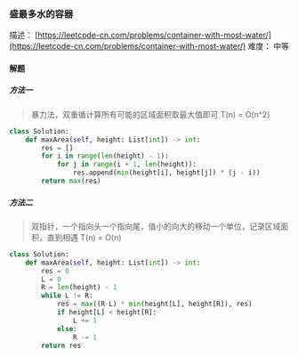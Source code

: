 ### 盛最多水的容器

描述： [https://leetcode-cn.com/problems/container-with-most-water/](https://leetcode-cn.com/problems/container-with-most-water/)
难度： 中等

#### 解题

##### 方法一

> 暴力法，双重循计算所有可能的区域面积取最大值即可 T(n) = O(n^2)

```python
class Solution:
    def maxArea(self, height: List[int]) -> int:
        res = []
        for i in range(len(height) - 1):
            for j in range(i + 1, len(height)):
                res.append(min(height[i], height[j]) * (j - i))
        return max(res)
```

##### 方法二

> 双指针，一个指向头一个指向尾，值小的向大的移动一个单位，记录区域面积，直到相遇 T(n) = O(n)

```python
class Solution:
    def maxArea(self, height: List[int]) -> int:
        res = 0
        L = 0
        R = len(height) - 1
        while L != R:
            res = max((R-L) * min(height[L], height[R]), res)
            if height[L] < height[R]:
                L += 1
            else:
                R -= 1
        return res
```
